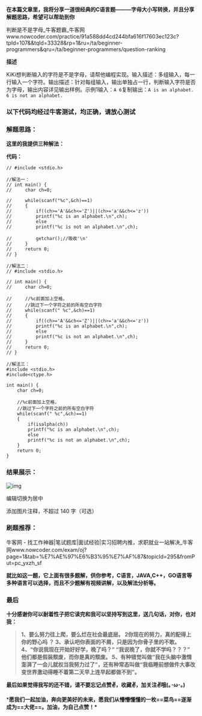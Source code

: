 **在本篇文章里，我将分享一道很经典的C语言题———字母大小写转换，并且分享解题思路，希望可以帮助到你** 

判断是不是字母_牛客题霸_牛客网www.nowcoder.com/practice/91a588dd4cd244bfa616f17603ec123c?tpId=107&&tqId=33328&rp=1&ru=/ta/beginner-programmers&qru=/ta/beginner-programmers/question-ranking

**描述**

KiKi想判断输入的字符是不是字母，请帮他编程实现。输入描述：多组输入，每一行输入一个字符。输出描述：针对每组输入，输出单独占一行，判断输入字符是否为字母，输出内容详见输出样例。示例1输入：`A 6`复制输出：`A is an alphabet. 6 is not an alphabet.`

### **以下代码均经过牛客测试，均正确，请放心测试**

### **解题思路：**

**这里的我提供三种解法：**

**代码：**

```
// #include <stdio.h>

//解法一：
// int main() {
//     char ch=0;

//     while(scanf("%c",&ch)==1)
//     {
//         if((ch>='A'&&ch<='Z')||(ch>='a'&&ch<='z'))
//         printf("%c is an alphabet.\n",ch);
//         else
//         printf("%c is not an alphabet.\n",ch);

//         getchar();//吸收'\n'
//     }
//     return 0;
// }

//解法二：
// #include <stdio.h>

// int main() {
//     char ch=0;

//     //%c前面加上空格，
//     //跳过下一个字符之前的所有空白字符
//     while(scanf(" %c",&ch)==1)
//     {
//         if((ch>='A'&&ch<='Z')||(ch>='a'&&ch<='z'))
//         printf("%c is an alphabet.\n",ch);
//         else
//         printf("%c is not an alphabet.\n",ch);
//     }
//     return 0;
// }

//解法三：
#include <stdio.h>
#include<ctype.h>

int main() {
    char ch=0;

    //%c前面加上空格，
    //跳过下一个字符之前的所有空白字符
    while(scanf(" %c",&ch)==1)
    {
        if(isalpha(ch))
        printf("%c is an alphabet.\n",ch);
        else
        printf("%c is not an alphabet.\n",ch);
    }
    return 0;
}
```

### **结果展示：**

![img](https://picx.zhimg.com/80/v2-321449457235973c7701e5a8f5b8f7fe_720w.jpeg?source=d16d100b)



编辑切换为居中

添加图片注释，不超过 140 字（可选）

### **刷题推荐：**

牛客网 - 找工作神器|笔试题库|面试经验|实习招聘内推，求职就业一站解决_牛客网www.nowcoder.com/exam/oj?page=1&tab=%E7%AE%97%E6%B3%95%E7%AF%87&topicId=295&fromPut=pc_yxzh_sf

**就比如这一题，它上面有很多题解，供你参考，C语言，JAVA,C++，GO语言等多种语言可以选择，而且不少题解有视频讲解，以及解法分析等。**

### **最后**

**十分感谢你可以耐着性子把它读完和我可以坚持写到这里，送几句话，对你，也对我：**

> **1、要么努力往上爬，要么烂在社会最底层。 2你现在的努力，真的配得上你的野心吗 ？ 3、承认吧你表面的不屑，只是因为你骨子里的不敢。 4、“你说我现在开始好好学，晚了吗？” “我说晚了，你就不学吗？？？” 他们都是假装颓废，而你是真的颓废。 5、有种错觉叫做“我在头脑中激情澎湃了一会儿就权当我努力过了”，还有种常态叫做“我临睡前想做件大事改变世界激动得睡不着第二天早上连早起都做不到”。**

**最后如果觉得我写的还不错，请不要忘记点赞✌，收藏✌，加关注✌哦(｡･ω･｡)**

***愿我们一起加油，奔向更美好的未来，愿我们从懵懵懂懂的一枚==菜鸟==逐渐成为==大佬==。加油，为自己点赞！\***